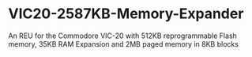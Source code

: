 # VIC20-2587KB-Memory-Expander
An REU for the Commodore VIC-20 with 512KB reprogrammable Flash memory, 35KB RAM Expansion and 2MB paged memory in 8KB blocks

